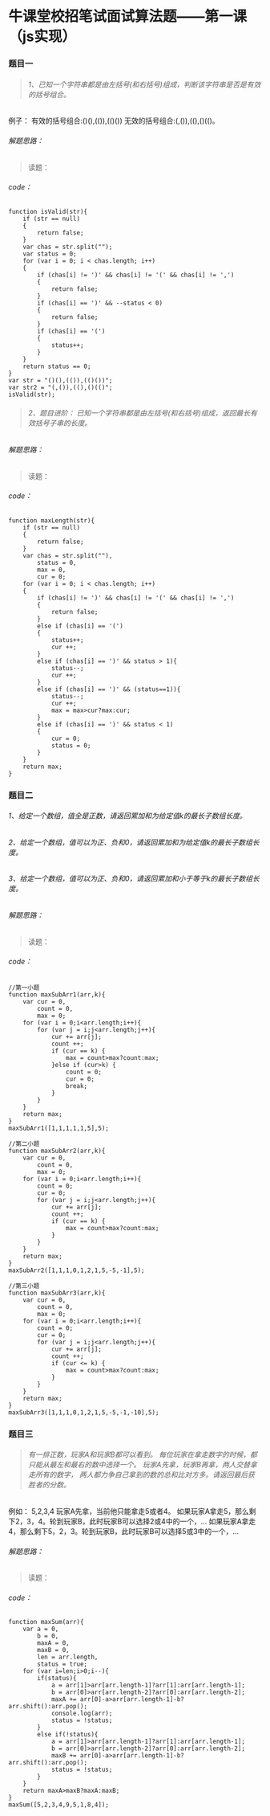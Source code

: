 # 牛课堂校招笔试面试算法题——第一课（js实现）
### 题目一
>###### 1、已知一个字符串都是由左括号(和右括号)组成，判断该字符串是否是有效的括号组合。 
例子： 
有效的括号组合:()(),(()),(()()) 
无效的括号组合:(,()),((),()(()。
###### 解题思路：
>读题：
###### code：
```
function isValid(str){
    if (str == null)
    {
        return false;
    }
    var chas = str.split("");
    var status = 0;
    for (var i = 0; i < chas.length; i++)
    {
        if (chas[i] != ')' && chas[i] != '(' && chas[i] != ',')
        {
            return false;
        }
        if (chas[i] == ')' && --status < 0)
        {
            return false;
        }
        if (chas[i] == '(')
        {
            status++;
        }
    }
    return status == 0;
}
var str = "()(),(()),(()())";
var str2 = "(,()),((),()(()";
isValid(str);
```
>######  2、题目进阶： 已知一个字符串都是由左括号(和右括号)组成，返回最长有效括号子串的长度。
###### 解题思路：
>读题：
###### code：
```
function maxLength(str){
    if (str == null)
    {
        return false;
    }
    var chas = str.split(""),
        status = 0,
        max = 0,
        cur = 0;
    for (var i = 0; i < chas.length; i++)
    {
        if (chas[i] != ')' && chas[i] != '(' && chas[i] != ',')
        {
            return false;
        }
        else if (chas[i] == '(')
        {
            status++;
            cur ++;
        }
        else if (chas[i] == ')' && status > 1){
            status--;
            cur ++;
        }
        else if (chas[i] == ')' && (status==1)){
            status--;
            cur ++;
            max = max>cur?max:cur;
        }
        else if (chas[i] == ')' && status < 1)
        {
            cur = 0;
            status = 0;
        }
    }
    return max;
}
```
### 题目二
###### 1、给定一个数组，值全是正数，请返回累加和为给定值k的最长子数组长度。   
###### 2、给定一个数组，值可以为正、负和0，请返回累加和为给定值k的最长子数组长度。   
###### 3、给定一个数组，值可以为正、负和0，请返回累加和小于等于k的最长子数组长度。
###### 解题思路：
>读题：
###### code：
```
//第一小题
function maxSubArr1(arr,k){
    var cur = 0,
        count = 0,
        max = 0;
    for (var i = 0;i<arr.length;i++){
        for (var j = i;j<arr.length;j++){
            cur += arr[j];
            count ++;
            if (cur == k) {
                max = count>max?count:max;
            }else if (cur>k) {
                count = 0;
                cur = 0;
                break;
            }
        }
    }
    return max;
}
maxSubArr1([1,1,1,1,1,5],5);

//第二小题
function maxSubArr2(arr,k){
    var cur = 0,
        count = 0,
        max = 0;
    for (var i = 0;i<arr.length;i++){
        count = 0;
        cur = 0;
        for (var j = i;j<arr.length;j++){
            cur += arr[j];
            count ++;
            if (cur == k) {
                max = count>max?count:max;
            }
        }
    }
    return max;
}
maxSubArr2([1,1,1,0,1,2,1,5,-5,-1],5);

//第三小题
function maxSubArr3(arr,k){
    var cur = 0,
        count = 0,
        max = 0;
    for (var i = 0;i<arr.length;i++){
        count = 0;
        cur = 0;
        for (var j = i;j<arr.length;j++){
            cur += arr[j];
            count ++;
            if (cur <= k) {
                max = count>max?count:max;
            }
        }
    }
    return max;
}
maxSubArr3([1,1,1,0,1,2,1,5,-5,-1,-10],5);
```
### 题目三
>######  有一排正数，玩家A和玩家B都可以看到。 每位玩家在拿走数字的时候，都只能从最左和最右的数中选择一个。 玩家A先拿，玩家B再拿，两人交替拿走所有的数字， 两人都力争自己拿到的数的总和比对方多。请返回最后获胜者的分数。
例如： 5,2,3,4 玩家A先拿，当前他只能拿走5或者4。 如果玩家A拿走5，那么剩下2，3，4。轮到玩家B，此时玩家B可以选择2或4中的一个，… 如果玩家A拿走4，那么剩下5，2，3。轮到玩家B，此时玩家B可以选择5或3中的一个，…
###### 解题思路：
>读题：
###### code：
```
function maxSum(arr){
    var a = 0,
        b = 0,
        maxA = 0, 
        maxB = 0,
        len = arr.length,
        status = true;
    for (var i=len;i>0;i--){
        if(status){
            a = arr[1]>arr[arr.length-1]?arr[1]:arr[arr.length-1];
            b = arr[0]>arr[arr.length-2]?arr[0]:arr[arr.length-2];
            maxA += arr[0]-a>arr[arr.length-1]-b?arr.shift():arr.pop();
            console.log(arr);
            status = !status;
        }
        else if(!status){
            a = arr[1]>arr[arr.length-1]?arr[1]:arr[arr.length-1];
            b = arr[0]>arr[arr.length-2]?arr[0]:arr[arr.length-2];
            maxB += arr[0]-a>arr[arr.length-1]-b?arr.shift():arr.pop();
            status = !status;
        }
    }
    return maxA>maxB?maxA:maxB;
}
maxSum([5,2,3,4,9,5,1,8,4]);
```
